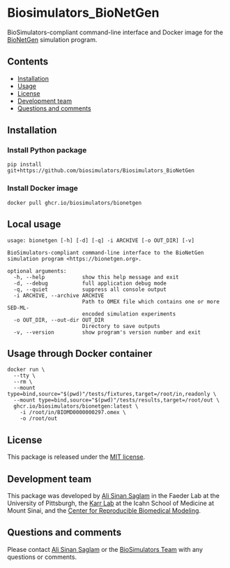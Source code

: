 # Biosimulators_BioNetGen
BioSimulators-compliant command-line interface and Docker image for the [BioNetGen](https://bionetgen.org/) simulation program.

## Contents
* [Installation](#installation)
* [Usage](#usage)
* [License](#license)
* [Development team](#development-team)
* [Questions and comments](#questions-and-comments)

## Installation

### Install Python package
```
pip install git+https://github.com/biosimulators/Biosimulators_BioNetGen
```

### Install Docker image
```
docker pull ghcr.io/biosimulators/bionetgen
```

## Local usage
```
usage: bionetgen [-h] [-d] [-q] -i ARCHIVE [-o OUT_DIR] [-v]

BioSimulators-compliant command-line interface to the BioNetGen simulation program <https://bionetgen.org>.

optional arguments:
  -h, --help            show this help message and exit
  -d, --debug           full application debug mode
  -q, --quiet           suppress all console output
  -i ARCHIVE, --archive ARCHIVE
                        Path to OMEX file which contains one or more SED-ML-
                        encoded simulation experiments
  -o OUT_DIR, --out-dir OUT_DIR
                        Directory to save outputs
  -v, --version         show program's version number and exit
```

## Usage through Docker container
```
docker run \
  --tty \
  --rm \
  --mount type=bind,source="$(pwd)"/tests/fixtures,target=/root/in,readonly \
  --mount type=bind,source="$(pwd)"/tests/results,target=/root/out \
  ghcr.io/biosimulators/bionetgen:latest \
    -i /root/in/BIOMD0000000297.omex \
    -o /root/out
```

## License
This package is released under the [MIT license](LICENSE).

## Development team
This package was developed by [Ali Sinan Saglam](https://scholar.google.com/citations?user=7TM0eekAAAAJ&hl=en) in the Faeder Lab at the University of Pittsburgh, the [Karr Lab](https://www.karrlab.org) at the Icahn School of Medicine at Mount Sinai, and the [Center for Reproducible Biomedical Modeling](http://reproduciblebiomodels.org).

## Questions and comments
Please contact [Ali Sinan Saglam](mailto:als251@pitt.edu) or the [BioSimulators Team](mailto:info@biosimulators.org) with any questions or comments.
